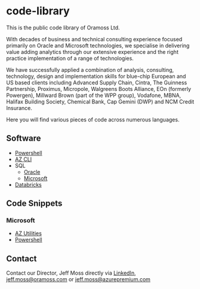 # code-library

This is the public code library of Oramoss Ltd. 

With decades of business and technical consulting experience focused primarily on Oracle and Microsoft technologies, we specialise in delivering value adding analytics through our extensive experience and the right practice implementation of a range of technologies.

We have successfully applied a combination of analysis, consulting, technology, design and implementation skills for blue-chip European and US based clients including Advanced Supply Chain, Cintra, The Guinness Partnership, Proximus, Micropole, Walgreens Boots Alliance, EOn (formerly Powergen), Millward Brown (part of the WPP group), Vodafone, MBNA, Halifax Building Society, Chemical Bank, Cap Gemini (DWP) and NCM Credit Insurance.

Here you will find various pieces of code across numerous languages.

## Software
- [Powershell](./powershell/powershell.md)
- [AZ CLI](./az-cli/az-cli.md)
- SQL
  - [Oracle](./sql/oracle/sql.md)
  - [Microsoft](./sql/ms/sql.md)
- [Databricks](./databricks/databricks.md)

## Code Snippets
### Microsoft
- [AZ Utilities](./az-utilities/az-utilities.md)
- [Powershell](./powershell/powershell.md)

## Contact
Contact our Director, Jeff Moss directly via [LinkedIn](https://www.linkedin.com/in/oramoss/), jeff.moss@oramoss.com or jeff.moss@azurepremium.com
